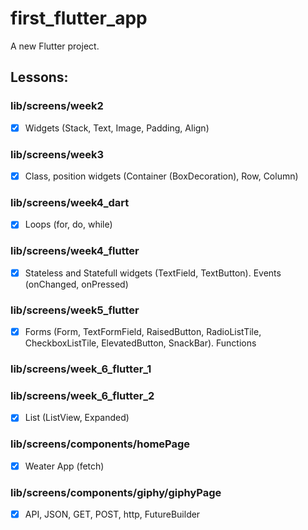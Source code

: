# first_flutter_app

A new Flutter project.

## Lessons:


### lib/screens/week2
- [x] Widgets (Stack, Text, Image, Padding, Align)

### lib/screens/week3
- [x] Class, position widgets (Container (BoxDecoration), Row, Column)

### lib/screens/week4_dart
- [x] Loops (for, do, while)

### lib/screens/week4_flutter 
- [x] Stateless and Statefull widgets (TextField, TextButton). Events (onChanged, onPressed)

### lib/screens/week5_flutter 
- [x] Forms (Form, TextFormField, RaisedButton, RadioListTile, CheckboxListTile, ElevatedButton, SnackBar). Functions

### lib/screens/week_6_flutter_1
### lib/screens/week_6_flutter_2
- [x] List (ListView, Expanded)

### lib/screens/components/homePage
- [x] Weater App (fetch)

### lib/screens/components/giphy/giphyPage
- [x] API, JSON, GET, POST, http, FutureBuilder
